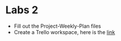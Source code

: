 # Labs 2

* Fill out the Project-Weekly-Plan files
* Create a Trello workspace, here is the [link](https://trello.com/b/c0Ubo9fL/ids721-course1-project)
